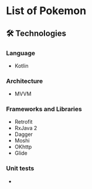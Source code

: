 # List of Pokemon

## 🛠 Technologies

### Language
- Kotlin

### Architecture
- MVVM

### Frameworks and Libraries
- Retrofit
- RxJava 2
- Dagger
- Moshi
- OKhttp
- Glide

### Unit tests
- 
